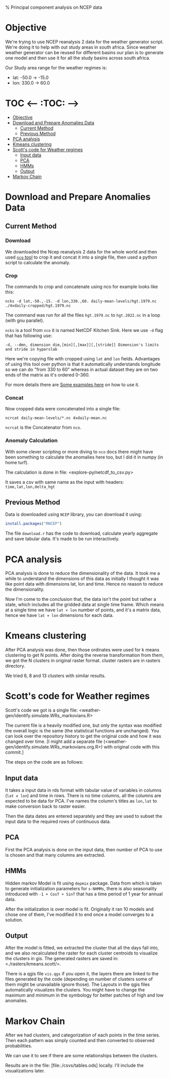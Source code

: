 % Principal component analysis on NCEP data

# Objective
We're trying to use NCEP reanalysis 2 data for the weather generator script. We're doing it to help with out study areas in south africa. Since weather weather generator can be reused for different basins our plan is to generate one model and then use it for all the study basins across south africa.

Our Study area range for the weather regimes is:
- lat: -50.0 → -15.0
- lon: 330.0 → 60.0

# TOC  <-- :TOC: -->
- [Objective](#objective)
- [Download and Prepare Anomalies Data](#download-and-prepare-anomalies-data)
  - [Current Method](#current-method)
  - [Previous Method](#previous-method)
- [PCA analysis](#pca-analysis)
- [Kmeans clustering](#kmeans-clustering)
- [Scott's code for Weather regimes](#scotts-code-for-weather-regimes)
  - [Input data](#input-data)
  - [PCA](#pca)
  - [HMMs](#hmms)
  - [Output](#output)
- [Markov Chain](#markov-chain)

# Download and Prepare Anomalies Data
## Current Method

### Download
We downloaded the Ncep reanalysis 2 data for the whole world and then used [`nco` tool](http://nco.sourceforge.net/) to crop it and concat it into a single file, then used a python script to calculate the anomaly.

### Crop
The commands to crop and concatenate using nco for example looks like this:

```
ncks -d lat,-50.,-15. -d lon,330.,60. daily-mean-levels/hgt.1979.nc ./4xdaily-cropped/hgt.1979.nc
```

The command was run for all the files `hgt.1979.nc` to `hgt.2022.nc` in a loop (with gnu parallel).

`ncks` is a tool from `nco` it is named NetCDF Kitchen Sink. Here we use `-d` flag that has following use:

```
-d, --dmn, dimension dim,[min][,[max]][,[stride]] Dimension's limits and stride in hyperslab
```

Here we're copying file with cropped using `lat` and `lon` fields. Advantages of using this tool over python is that it automatically understands longitude so we can do "from 330 to 60" whereas in actual dataset they are on two ends of the matrix as it's ordered 0-360.

For more details there are [Some examples here](http://nco.sourceforge.net/nco.html#xmp_ncks) on how to use it.

### Concat
Now cropped data were concatenated into a single file:

```
ncrcat daily-mean-levels/*.nc 4xdaily-mean.nc
```

`ncrcat` is the Concatenator from `nco`.

### Anomaly Calculation
With some clever scripting or more diving to `nco` docs there might have been something to calculate the anomalies here too, but I did it in numpy (in home turf).

The calculation is done in file: <explore-py/netcdf_to_csv.py>

It saves a csv with same name as the input with headers:  `time,lat,lon,delta_hgt`


## Previous Method
Data is downloaded using `NCEP` library, you can download it using:

```R
install.packages("RNCEP")
```

The file `download.r` has the code to download, calculate yearly aggregate and save tabular data. It's made to be run interactively.

# PCA analysis

PCA analysis is done to reduce the dimensionality of the data. It took me a while to understand the dimensions of this data as initially I thought it was like point data with dimensions lat, lon and time. Hence no reason to reduce the dimensionality.

Now I'm come to the conclusion that, the data isn't the point but rather a state, which includes all the gridded data at single time frame. Which means at a single time we have `lat × lon` number of points, and it's a matrix data, hence we have  `lat × lon` dimensions for each data.


# Kmeans clustering
After PCA analysis was done, then those ordinates were used for k means clustering to get N points. After doing the reverse transformation from them, we got the N clusters in original raster format. cluster rasters are in rasters directory.

We tried 6, 8 and 13 clusters with similar results.

# Scott's code for Weather regimes
Scott's code we got is a single file: <weather-gen/identify.simulate.WRs_markovians.R>

The current file is a heavily modified one, but only the syntax was modified the overall logic is the same (the statistical functions are unchanged). You can look over the repository history to get the original code and how it was changed over time. [I might add a separate file (<weather-gen/identify.simulate.WRs_markovians.org.R>) with original code with this commit.]

The steps on the code are as follows:
## Input data
It takes a input data in rds format with tabular value of variables in columns (`lat x lon`) and time in rows. There is no time columns, all the columns are expected to be data for PCA. I've names the column's titles as `lon,lat` to make conversion back to raster easier.

Then the data dates are entered separately and they are used to subset the input data to the required rows of continuous data.

## PCA
First the PCA analysis is done on the input data, then number of PCA to use is chosen and that many columns are extracted.

## HMMs
Hidden markov Model is fit using `depmix` package. Data from which is taken to generate initialization parameters for `s-NHMMs`, there is also seasonality introduced with `-1 + CosT + SinT` that has a time period of 1 year for annual data.

After the initialization is over model is fit. Originally it ran 10 models and chose one of them, I've modified it to end once a model converges to a solution.

## Output
After the model is fitted, we extracted the cluster that all the days fall into, and we also recalculated the raster for each cluster centroids to visualize the clusters in gis. The generated rasters are saved in: <./rasters/kmeans.scott/>.

There is a qgis file `vis.qgs` if you open it, the layers there are linked to the files generated by the code (depending on number of clusters some of them might be unavailable ignore those). The Layouts in the qgis files automatically visualizes the clusters. You might have to change the maximum and minimum in the symbology for better patches of high and low anomalies.


# Markov Chain
After we had clusters, and categorization of each points in the time series. Then each pattern was simply counted and then converted to observed probabilities.

We can use it to see if there are some relationships between the clusters.

Results are in the file: [file:./csvs/tables.ods] locally. I'll include the visualizations later.
